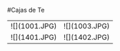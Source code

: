 #Cajas de Te

<table>
    <tr>
        <td>
            ![](1001.JPG)
        </td>
        <td>
            ![](1003.JPG)
        </td>
    </tr>
    <tr>
        <td>
            ![](1401.JPG)
        </td>
        <td>
            ![](1402.JPG)
        </td>
    </tr>
</table>